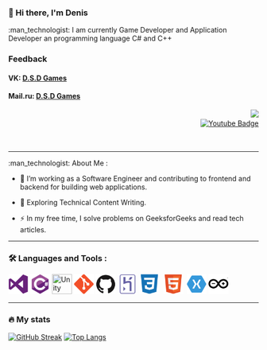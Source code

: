 ### :wave: Hi there, I'm Denis 
<div>
:man_technologist: I am currently Game Developer and Application Developer an programming language C# and C++

### Feedback
#### VK: [D.S.D Games](https://vk.com/dsdgames)
#### Mail.ru: [D.S.D Games](den4oman@mail.ru)

</div>
<div align="right">
<div id="header">
  <img src="https://media.giphy.com/media/M9gbBd9nbDrOTu1Mqx/giphy.gif" width="160"/>
</div>
<div id="badges">
  <a href="https://youtube.com/channel/UCADSk9ToY8zGm9u3lROR1xg">
    <img src="https://img.shields.io/badge/YouTube-red?style=for-the-badge&logo=youtube&logoColor=white" alt="Youtube Badge" width="160"/>
  </a>
</div>
 <div>
  <img src="https://komarev.com/ghpvc/?username=DSD-Games&style=flat-square&color=blue" alt="" width="160"/>
 </div>
</div>

<div id="view-panel" bakground-color="red" align="center">
 <img  src="https://sarev.com/ghpvc/?username=your-github-username&style=flat-square&color=blue" alt=""/>
</div>

---

<div align="left">
:man_technologist: About Me :
</div>

- :telescope: I’m working as a Software Engineer and contributing to frontend and backend for building web applications.

- :seedling: Exploring Technical Content Writing.

- :zap: In my free time, I solve problems on GeeksforGeeks and read tech articles.

---

### :hammer_and_wrench: Languages and Tools :
<div>
  <img src="https://github.com/devicons/devicon/blob/master/icons/visualstudio/visualstudio-plain.svg" title="Visual Studio" **alt="Visual Studio" width="40" height="40"/>
  <img src="https://github.com/devicons/devicon/blob/master/icons/csharp/csharp-original.svg" title="C#" **alt="C#" width="40" height="40"/>
  <img src="https://github.com/devicons/devicon/blob/master/icons/unity/unity-original.svg" title="Unity" **alt="Unity" width="40" height="40"/>
      <img src="https://github.com/devicons/devicon/blob/master/icons/git/git-original.svg" title="Git" **alt="Git" width="40" height="40"/>
  <img src="https://github.com/devicons/devicon/blob/master/icons/github/github-original.svg" title="GitHub" **alt="GitHub" width="40" height="40"/>
      <img src="https://github.com/devicons/devicon/blob/master/icons/heroku/heroku-original.svg" title="Heroku" **alt="Heroku" width="40" height="40"/>
       <img src="https://github.com/devicons/devicon/blob/master/icons/css3/css3-plain.svg"  title="CSS3" alt="CSS" width="40" height="40"/>&nbsp;
  <img src="https://github.com/devicons/devicon/blob/master/icons/html5/html5-original.svg" title="HTML5" alt="HTML" width="40" height="40"/>&nbsp;
  <img src="https://github.com/devicons/devicon/blob/master/icons/xamarin/xamarin-original.svg" title="Xamarin" **alt="Xamarin" width="40" height="40"/>
  <img src="https://github.com/devicons/devicon/blob/master/icons/arduino/arduino-plain.svg" title="Arduino" **alt="Arduino" width="40" height="40"/>
</div>

---

### :fire: My stats

[![GitHub Streak](http://github-readme-streak-stats.herokuapp.com?user=DSD-Games&hide_border=)](https://git.io/streak-stats)
[![Top Langs](https://github-readme-stats.vercel.app/api/top-langs/?username=DSD-Games&layout=compact&theme=flag-india)](https://github.com/anuraghazra/github-readme-stats)

